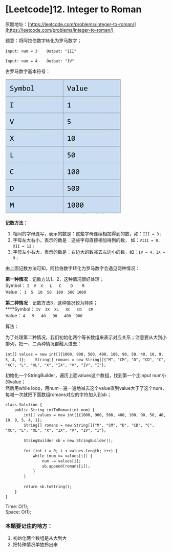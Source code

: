 # \[Leetcode\]12. Integer to Roman

原题地址：[https://leetcode.com/problems/integer-to-roman/](https://leetcode.com/problems/integer-to-roman/)

题意：将阿拉伯数字转化为罗马数字；

`Input: num = 3   
Output: "III"` 

`Input: num = 4   
Output: "IV"`



古罗马数字基本符号：

![](../.gitbook/assets/screen-shot-2021-06-14-at-11.49.28-pm.png)

**记数方法：**  
1. 相同的字母连写，表示的数是：这些字母连续相加得到的数，如：`III = 3；`  
2. 字母左大右小，表示的数是：这些字母直接相加得到的数， 如：`VIII = 8，XII = 12；`   
3. 字母左小右大，表示的数是：右边大的数减去左边小的数，如：`IV = 4，IX = 9；`



由上面记数方法可知，阿拉伯数字转化为罗马数字会遇见两种情况：

**第一种情况**：记数方法1、2，这种情况很好处理；  
Symbol： `I  V  X   L   C    D    M`   
Value ：   `1  5  10  50  100  500 1000`

**第二种情况**：记数方法3，这种情况较为特殊；  
****Symbol：  `IV  IX  XL   XC   CD   CM`  
Value：     `4   9   40   90   400  900` 



算法：

为了处理第二种情况，我们初始化两个等长数组来表示对应关系；注意要从大到小排列，把一、二两种情况都融入进去：

`int[] values = new int[]{1000, 900, 500, 400, 100, 90, 50, 40, 10, 9, 5, 4, 1};   
String[] romans = new String[]{"M", "CM", "D", "CD", "C", "XC", "L", "XL", "X", "IX", "V", "IV", "I"};`

初始化一个StringBuilder，遍历上面values这个数组，找到第一个比input num小的value；  
然后用while loop，用num一遍一遍地减去这个value直到value大于了这个num，每减一次就把下面数组romans对应的字符加入到sb；

```text
class Solution {
    public String intToRoman(int num) {
        int[] values = new int[]{1000, 900, 500, 400, 100, 90, 50, 40, 10, 9, 5, 4, 1};
        String[] romans = new String[]{"M", "CM", "D", "CD", "C", "XC", "L", "XL", "X", "IX", "V", "IV", "I"};
        
        StringBuilder sb = new StringBuilder(); 
        
        for (int i = 0; i < values.length; i++) {
            while (num >= values[i]) {
                num -= values[i];
                sb.append(romans[i]);
            }
        }
                
        return sb.toString();  
    }
}
```

Time: O\(1\);  
Space: O\(1\);



### 本题要记住的地方：

1. 初始化两个数组是从大到大
2. 把特殊情况单独拎出来



